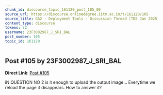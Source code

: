 ```yaml
---
chunk_id: discourse_topic_161120_post_105_00
source_url: https://discourse.onlinedegree.iitm.ac.in/t/161120/105
source_title: GA2 - Deployment Tools - Discussion Thread [TDS Jan 2025]
content_type: discourse
tokens: 72
username: 23F3002987_J_SRI_BAL
post_number: 105
topic_id: 161120
---
```


## Post #105 by 23F3002987_J_SRI_BAL

**Direct Link**: [Post #105](https://discourse.onlinedegree.iitm.ac.in/t/161120/105)

iN QUESTION NO 2 is it enough to upload the output image… Everytime we reload the page it disappears. How to answer it?
